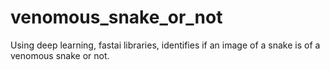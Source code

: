 # venomous_snake_or_not
Using deep learning, fastai libraries, identifies if an image of a snake is of a venomous snake or not.
